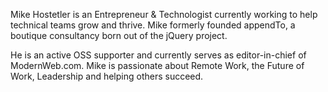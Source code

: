 Mike Hostetler is an Entrepreneur & Technologist currently working to help technical teams grow and thrive. Mike formerly founded appendTo, a boutique consultancy born out of the jQuery project. 

He is an active OSS supporter and currently serves as editor-in-chief of ModernWeb.com. Mike is passionate about Remote Work, the Future of Work, Leadership and helping others succeed.
